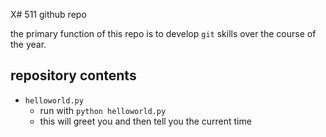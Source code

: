 X# 511 github repo

the primary function of this repo is to develop `git` skills over the course of the year.

## repository contents

+ `helloworld.py`
    + run with `python helloworld.py`
    + this will greet you and then tell you the current time
